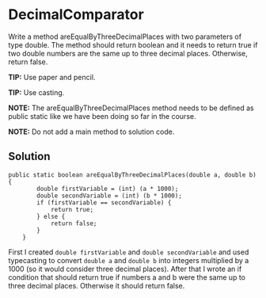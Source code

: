 # DecimalComparator

Write a method areEqualByThreeDecimalPlaces with two parameters of type double.
The method should return boolean and it needs to return true if two double numbers are the same up to three decimal places. Otherwise, return false.

**TIP:** Use paper and pencil.

**TIP:** Use casting.

**NOTE:** The areEqualByThreeDecimalPlaces method  needs to be defined as public static like we have been doing so far in the course.

**NOTE:** Do not add a  main method to solution code.

## Solution
```
public static boolean areEqualByThreeDecimalPlaces(double a, double b) {
        double firstVariable = (int) (a * 1000);
        double secondVariable = (int) (b * 1000);
        if (firstVariable == secondVariable) {
            return true;
        } else {
            return false;
        }
    }
```
First I created `double firstVariable` and `double secondVariable` and used typecasting to convert `double a` and `double b` into integers multiplied by a 1000 (so it would consider three decimal places).
After that I wrote an if condition that should return true if numbers a and b were the same up to three decimal places. Otherwise it should return false.
